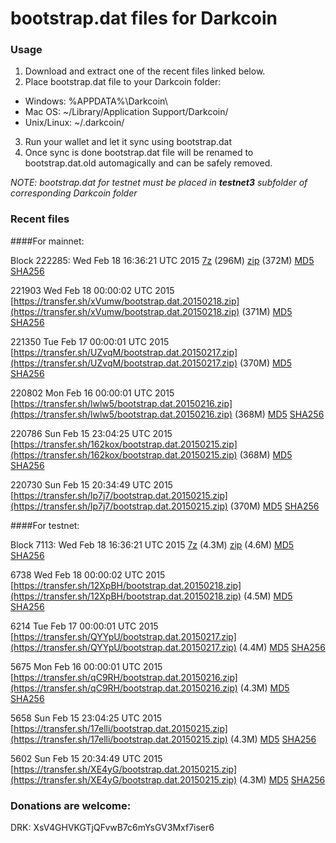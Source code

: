 # bootstrap.dat files for Darkcoin

### Usage

1. Download and extract one of the recent files linked below.
2. Place bootstrap.dat file to your Darkcoin folder:
 - Windows: %APPDATA%\Darkcoin\
 - Mac OS: ~/Library/Application Support/Darkcoin/
 - Unix/Linux: ~/.darkcoin/
3. Run your wallet and let it sync using bootstrap.dat
4. Once sync is done bootstrap.dat file will be renamed to bootstrap.dat.old automagically and can be safely removed.

_NOTE: bootstrap.dat for testnet must be placed in **testnet3** subfolder of corresponding Darkcoin folder_

### Recent files

####For mainnet:

Block 222285: Wed Feb 18 16:36:21 UTC 2015 [7z](https://transfer.sh/VT7Bi/bootstrap.dat.20150218.7z) (296M) [zip](https://transfer.sh/5lBYp/bootstrap.dat.20150218.zip) (372M) [MD5](https://transfer.sh/FLsHk/md5.txt) [SHA256](https://transfer.sh/kf8hb/sha256.txt)

221903 Wed Feb 18 00:00:02 UTC 2015 [https://transfer.sh/xVumw/bootstrap.dat.20150218.zip](https://transfer.sh/xVumw/bootstrap.dat.20150218.zip) (371M) [MD5](https://transfer.sh/n263k/md5.txt) [SHA256](https://transfer.sh/AsHv1/sha256.txt)

221350 Tue Feb 17 00:00:01 UTC 2015 [https://transfer.sh/UZvqM/bootstrap.dat.20150217.zip](https://transfer.sh/UZvqM/bootstrap.dat.20150217.zip) (370M) [MD5](https://transfer.sh/5jq3Z/md5.txt) [SHA256](https://transfer.sh/KYOPP/sha256.txt)

220802 Mon Feb 16 00:00:01 UTC 2015 [https://transfer.sh/lwlw5/bootstrap.dat.20150216.zip](https://transfer.sh/lwlw5/bootstrap.dat.20150216.zip) (368M) [MD5](https://transfer.sh/GGXSc/md5.txt) [SHA256](https://transfer.sh/CPi0f/sha256.txt)

220786 Sun Feb 15 23:04:25 UTC 2015 [https://transfer.sh/162kox/bootstrap.dat.20150215.zip](https://transfer.sh/162kox/bootstrap.dat.20150215.zip) (368M) [MD5](https://transfer.sh/pjYI2/md5.txt) [SHA256](https://transfer.sh/TgrJv/sha256.txt)

220730 Sun Feb 15 20:34:49 UTC 2015 [https://transfer.sh/lp7j7/bootstrap.dat.20150215.zip](https://transfer.sh/lp7j7/bootstrap.dat.20150215.zip) (370M) [MD5](https://transfer.sh/VP7gd/md5.txt) [SHA256](https://transfer.sh/Fd6XL/sha256.txt)

####For testnet:

Block 7113: Wed Feb 18 16:36:21 UTC 2015 [7z](https://transfer.sh/rFTsJ/bootstrap.dat.20150218.7z) (4.3M) [zip](https://transfer.sh/13VXQh/bootstrap.dat.20150218.zip) (4.6M) [MD5](https://transfer.sh/2Sz7A/md5.txt) [SHA256](https://transfer.sh/pxzmT/sha256.txt)

6738 Wed Feb 18 00:00:02 UTC 2015 [https://transfer.sh/12XpBH/bootstrap.dat.20150218.zip](https://transfer.sh/12XpBH/bootstrap.dat.20150218.zip) (4.5M) [MD5](https://transfer.sh/11aHRR/md5.txt) [SHA256](https://transfer.sh/3l7Z6/sha256.txt)

6214 Tue Feb 17 00:00:01 UTC 2015 [https://transfer.sh/QYYpU/bootstrap.dat.20150217.zip](https://transfer.sh/QYYpU/bootstrap.dat.20150217.zip) (4.4M) [MD5](https://transfer.sh/qfqyN/md5.txt) [SHA256](https://transfer.sh/sOerI/sha256.txt)

5675 Mon Feb 16 00:00:01 UTC 2015 [https://transfer.sh/qC9RH/bootstrap.dat.20150216.zip](https://transfer.sh/qC9RH/bootstrap.dat.20150216.zip) (4.3M) [MD5](https://transfer.sh/aAJi8/md5.txt) [SHA256](https://transfer.sh/BwK5N/sha256.txt)

5658 Sun Feb 15 23:04:25 UTC 2015 [https://transfer.sh/17elli/bootstrap.dat.20150215.zip](https://transfer.sh/17elli/bootstrap.dat.20150215.zip) (4.3M) [MD5](https://transfer.sh/q4lD6/md5.txt) [SHA256](https://transfer.sh/YYuYX/sha256.txt)

5602 Sun Feb 15 20:34:49 UTC 2015 [https://transfer.sh/XE4yG/bootstrap.dat.20150215.zip](https://transfer.sh/XE4yG/bootstrap.dat.20150215.zip) (4.3M) [MD5](https://transfer.sh/68D5h/md5.txt) [SHA256](https://transfer.sh/Pvchs/sha256.txt)

### Donations are welcome:

DRK: XsV4GHVKGTjQFvwB7c6mYsGV3Mxf7iser6
